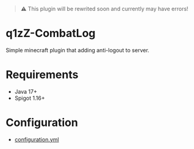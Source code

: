 
> ⚠️ This plugin will be rewrited soon and currently may have errors!

# q1zZ-CombatLog
  Simple minecraft plugin that adding anti-logout to server.

# Requirements
* Java 17+
* Spigot 1.16+

# Configuration
* [configuration.yml](https://pastebin.com/V5qVCgEn)

